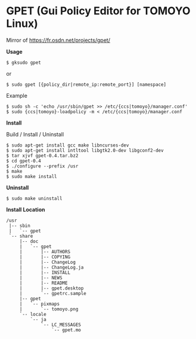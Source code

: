 # GPET (Gui Policy Editor for TOMOYO Linux)

Mirror of https://fr.osdn.net/projects/gpet/

**Usage**

```
$ gksudo gpet
```

or

```
$ sudo gpet [{policy_dir|remote_ip:remote_port}] [namespace]
```

Example
    
```
$ sudo sh -c 'echo /usr/sbin/gpet >> /etc/{ccs|tomoyo}/manager.conf'
$ sudo {ccs|tomoyo}-loadpolicy -m < /etc/{ccs|tomoyo}/manager.conf
```

**Install**

Build / Install / Uninstall

```
$ sudo apt-get install gcc make libncurses-dev
$ sudo apt-get install intltool libgtk2.0-dev libgconf2-dev
$ tar xjvf gpet-0.4.tar.bz2
$ cd gpet-0.4
$ ./configure --prefix /usr
$ make
$ sudo make install
```

**Uninstall**

```
$ sudo make uninstall
```

**Install Location**

```
/usr
 |-- sbin
 |   `-- gpet
 `-- share
     |-- doc
     |   `-- gpet
     |       |-- AUTHORS
     |       |-- COPYING
     |       |-- ChangeLog
     |       |-- ChangeLog.ja
     |       |-- INSTALL
     |       |-- NEWS
     |       |-- README
     |       |-- gpet.desktop
     |       `-- gpetrc.sample
     |-- gpet
     |   `-- pixmaps
     |       `-- tomoyo.png
     `-- locale
         `-- ja
             `-- LC_MESSAGES
                 `-- gpet.mo
```

